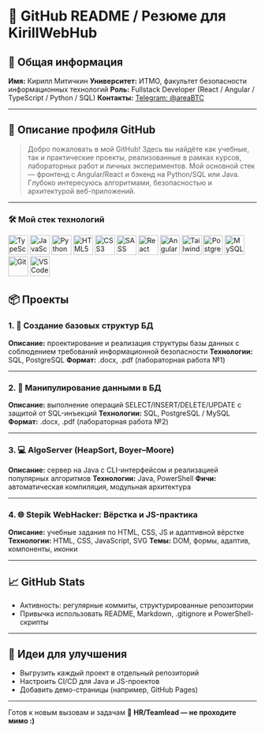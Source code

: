 # 🧠 GitHub README / Резюме для KirillWebHub

## 👤 Общая информация

**Имя:** Кирилл Митичкин
**Университет:** ИТМО, факультет безопасности информационных технологий
**Роль:** Fullstack Developer (React / Angular / TypeScript / Python / SQL)
**Контакты:** [Telegram: @areaBTC](https://t.me/areaBTC)

---

## 🚀 Описание профиля GitHub

> Добро пожаловать в мой GitHub! Здесь вы найдёте как учебные, так и практические проекты, реализованные в рамках курсов, лабораторных работ и личных экспериментов. Мой основной стек — фронтенд с Angular/React и бэкенд на Python/SQL или Java. Глубоко интересуюсь алгоритмами, безопасностью и архитектурой веб-приложений.

---

<h3>🛠 Мой стек технологий</h3>
<p align="left">
  <img src="https://cdn.jsdelivr.net/gh/devicons/devicon/icons/typescript/typescript-original.svg" height="40" alt="TypeScript" />
  <img src="https://cdn.jsdelivr.net/gh/devicons/devicon/icons/javascript/javascript-original.svg" height="40" alt="JavaScript" />
  <img src="https://cdn.jsdelivr.net/gh/devicons/devicon/icons/python/python-original.svg" height="40" alt="Python" />
  <img src="https://cdn.jsdelivr.net/gh/devicons/devicon/icons/html5/html5-original.svg" height="40" alt="HTML5" />
  <img src="https://cdn.jsdelivr.net/gh/devicons/devicon/icons/css3/css3-original.svg" height="40" alt="CSS3" />
  <img src="https://cdn.jsdelivr.net/gh/devicons/devicon/icons/sass/sass-original.svg" height="40" alt="SASS" />
  <img src="https://cdn.jsdelivr.net/gh/devicons/devicon/icons/react/react-original.svg" height="40" alt="React" />
  <img src="https://cdn.jsdelivr.net/gh/devicons/devicon/icons/angularjs/angularjs-original.svg" height="40" alt="Angular" />
  <img src="https://cdn.jsdelivr.net/gh/devicons/devicon/icons/tailwindcss/tailwindcss-plain.svg" height="40" alt="TailwindCSS" />
  <img src="https://cdn.jsdelivr.net/gh/devicons/devicon/icons/postgresql/postgresql-original.svg" height="40" alt="PostgreSQL" />
  <img src="https://cdn.jsdelivr.net/gh/devicons/devicon/icons/mysql/mysql-original.svg" height="40" alt="MySQL" />
  <img src="https://cdn.jsdelivr.net/gh/devicons/devicon/icons/git/git-original.svg" height="40" alt="Git" />
  <img src="https://cdn.jsdelivr.net/gh/devicons/devicon/icons/vscode/vscode-original.svg" height="40" alt="VSCode" />
</p>


## 📦 Проекты

### 1. 🔧 **Создание базовых структур БД**

**Описание:** проектирование и реализация структуры базы данных с соблюдением требований информационной безопасности
**Технологии:** SQL, PostgreSQL
**Формат:** .docx, .pdf (лабораторная работа №1)

---

### 2. 🧮 **Манипулирование данными в БД**

**Описание:** выполнение операций SELECT/INSERT/DELETE/UPDATE с защитой от SQL-инъекций
**Технологии:** SQL, PostgreSQL / MySQL
**Формат:** .docx, .pdf (лабораторная работа №2)

---

### 3. 💻 **AlgoServer (HeapSort, Boyer–Moore)**

**Описание:** сервер на Java с CLI-интерфейсом и реализацией популярных алгоритмов
**Технологии:** Java, PowerShell
**Фичи:** автоматическая компиляция, модульная архитектура

---

### 4. 🌐 **Stepik WebHacker: Вёрстка и JS-практика**

**Описание:** учебные задания по HTML, CSS, JS и адаптивной вёрстке
**Технологии:** HTML, CSS, JavaScript, SVG
**Темы:** DOM, формы, адаптив, компоненты, иконки

---

## 📈 GitHub Stats

* Активность: регулярные коммиты, структурированные репозитории
* Привычка использовать README, Markdown, .gitignore и PowerShell-скрипты

---

## 🧩 Идеи для улучшения

* Выгрузить каждый проект в отдельный репозиторий
* Настроить CI/CD для Java и JS-проектов
* Добавить демо-страницы (например, GitHub Pages)

---

Готов к новым вызовам и задачам 💪
**HR/Teamlead — не проходите мимо :)**



